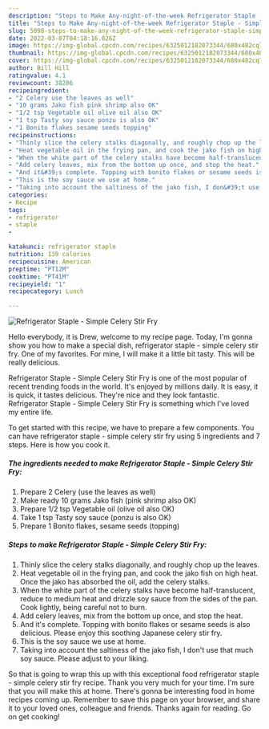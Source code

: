 ```yaml
---
description: "Steps to Make Any-night-of-the-week Refrigerator Staple - Simple Celery Stir Fry"
title: "Steps to Make Any-night-of-the-week Refrigerator Staple - Simple Celery Stir Fry"
slug: 5098-steps-to-make-any-night-of-the-week-refrigerator-staple-simple-celery-stir-fry
date: 2022-03-07T04:18:16.026Z
image: https://img-global.cpcdn.com/recipes/6325012182073344/680x482cq70/refrigerator-staple-simple-celery-stir-fry-recipe-main-photo.jpg
thumbnail: https://img-global.cpcdn.com/recipes/6325012182073344/680x482cq70/refrigerator-staple-simple-celery-stir-fry-recipe-main-photo.jpg
cover: https://img-global.cpcdn.com/recipes/6325012182073344/680x482cq70/refrigerator-staple-simple-celery-stir-fry-recipe-main-photo.jpg
author: Bill Hill
ratingvalue: 4.1
reviewcount: 38206
recipeingredient:
- "2 Celery use the leaves as well"
- "10 grams Jako fish pink shrimp also OK"
- "1/2 tsp Vegetable oil olive oil also OK"
- "1 tsp Tasty soy sauce ponzu is also OK"
- "1 Bonito flakes sesame seeds topping"
recipeinstructions:
- "Thinly slice the celery stalks diagonally, and roughly chop up the leaves."
- "Heat vegetable oil in the frying pan, and cook the jako fish on high heat. Once the jako has absorbed the oil, add the celery stalks."
- "When the white part of the celery stalks have become half-translucent, reduce to medium heat and drizzle soy sauce from the sides of the pan. Cook lightly, being careful not to burn."
- "Add celery leaves, mix from the bottom up once, and stop the heat."
- "And it&#39;s complete. Topping with bonito flakes or sesame seeds is also delicious. Please enjoy this soothing Japanese celery stir fry."
- "This is the soy sauce we use at home."
- "Taking into account the saltiness of the jako fish, I don&#39;t use that much soy sauce. Please adjust to your liking."
categories:
- Recipe
tags:
- refrigerator
- staple
- 

katakunci: refrigerator staple  
nutrition: 139 calories
recipecuisine: American
preptime: "PT12M"
cooktime: "PT41M"
recipeyield: "1"
recipecategory: Lunch

---
```



![Refrigerator Staple - Simple Celery Stir Fry](https://img-global.cpcdn.com/recipes/6325012182073344/680x482cq70/refrigerator-staple-simple-celery-stir-fry-recipe-main-photo.jpg)

Hello everybody, it is Drew, welcome to my recipe page. Today, I'm gonna show you how to make a special dish, refrigerator staple - simple celery stir fry. One of my favorites. For mine, I will make it a little bit tasty. This will be really delicious.



Refrigerator Staple - Simple Celery Stir Fry is one of the most popular of recent trending foods in the world. It's enjoyed by millions daily. It is easy, it is quick, it tastes delicious. They're nice and they look fantastic. Refrigerator Staple - Simple Celery Stir Fry is something which I've loved my entire life.


To get started with this recipe, we have to prepare a few components. You can have refrigerator staple - simple celery stir fry using 5 ingredients and 7 steps. Here is how you cook it.

<!--inarticleads1-->

##### The ingredients needed to make Refrigerator Staple - Simple Celery Stir Fry:

1. Prepare 2 Celery (use the leaves as well)
1. Make ready 10 grams Jako fish (pink shrimp also OK)
1. Prepare 1/2 tsp Vegetable oil (olive oil also OK)
1. Take 1 tsp Tasty soy sauce (ponzu is also OK)
1. Prepare 1 Bonito flakes, sesame seeds (topping)




<!--inarticleads2-->

##### Steps to make Refrigerator Staple - Simple Celery Stir Fry:

1. Thinly slice the celery stalks diagonally, and roughly chop up the leaves.
1. Heat vegetable oil in the frying pan, and cook the jako fish on high heat. Once the jako has absorbed the oil, add the celery stalks.
1. When the white part of the celery stalks have become half-translucent, reduce to medium heat and drizzle soy sauce from the sides of the pan. Cook lightly, being careful not to burn.
1. Add celery leaves, mix from the bottom up once, and stop the heat.
1. And it&#39;s complete. Topping with bonito flakes or sesame seeds is also delicious. Please enjoy this soothing Japanese celery stir fry.
1. This is the soy sauce we use at home.
1. Taking into account the saltiness of the jako fish, I don&#39;t use that much soy sauce. Please adjust to your liking.




So that is going to wrap this up with this exceptional food refrigerator staple - simple celery stir fry recipe. Thank you very much for your time. I'm sure that you will make this at home. There's gonna be interesting food in home recipes coming up. Remember to save this page on your browser, and share it to your loved ones, colleague and friends. Thanks again for reading. Go on get cooking!

